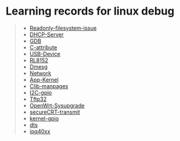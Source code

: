 # Learning records for linux debug

> - [Readonly-filesystem-issue](https://nbviewer.jupyter.org/github/openxzx/learn-records/blob/master/linux/docs/readonly/readonly-system-issue.ipynb)
> - [DHCP-Server](https://nbviewer.jupyter.org/github/openxzx/learn-records/blob/master/linux/docs/dhcp/dhcp-server.ipynb)
> - [GDB](https://nbviewer.jupyter.org/github/openxzx/learn-records/blob/master/linux/docs/gdb/gdb.ipynb)
> - [C-attribute](https://nbviewer.jupyter.org/github/openxzx/learn-records/blob/master/linux/docs/c-attribute/c-attribute.ipynb)
> - [USB-Device](https://nbviewer.jupyter.org/github/openxzx/learn-records/blob/master/linux/docs/usbdev/usb-device.ipynb)
> - [RL8152](https://nbviewer.jupyter.org/github/openxzx/learn-records/blob/master/linux/docs/RL8152/RL8152-driver.ipynb)
> - [Dmesg](https://nbviewer.jupyter.org/github/openxzx/learn-records/blob/master/linux/docs/dmesg/dmesg.ipynb)
> - [Network](https://nbviewer.jupyter.org/github/openxzx/learn-records/blob/master/linux/docs/network/network.ipynb)
> - [App-Kernel](https://nbviewer.jupyter.org/github/openxzx/learn-records/blob/master/linux/docs/app-kernel/user-kernel-switch.ipynb)
> - [Clib-manpages](https://nbviewer.jupyter.org/github/openxzx/learn-records/blob/master/linux/docs/manpages/clib-manpages.ipynb)
> - [I2C-gpio](https://nbviewer.jupyter.org/github/openxzx/learn-records/blob/master/linux/docs/i2c-gpio/i2c-gpio.ipynb)
> - [Tftp32](https://nbviewer.jupyter.org/github/openxzx/learn-records/blob/master/linux/docs/tftpd32/tftp32.ipynb)
> - [OpenWrt-Sysupgrade](https://nbviewer.jupyter.org/github/openxzx/learn-records/blob/master/linux/docs/openwrt-sysupgrade/openwrt-sysupgrade.ipynb)
> - [secureCRT-transmit](https://nbviewer.jupyter.org/github/openxzx/learn-records/blob/master/linux/docs/secureCRT-transmit/secureCRT-transmit.ipynb)
> - [kernel-gpio](./docs/kernel-gpio/kernel-gpio.md)
> - [dts](https://nbviewer.jupyter.org/github/openxzx/learn-records/blob/master/linux/docs/dts/dts.ipynb)
> - [ipq40xx](./ipq-platform/ipq40xx.md)
